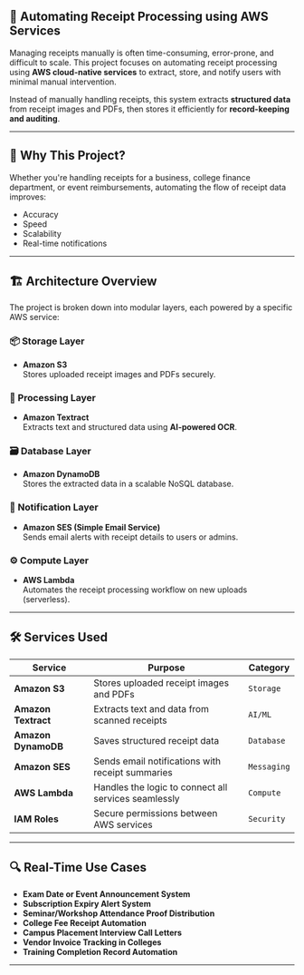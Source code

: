 ## 📄 Automating Receipt Processing using AWS Services

Managing receipts manually is often time-consuming, error-prone, and difficult to scale. This project focuses on automating receipt processing using **AWS cloud-native services** to extract, store, and notify users with minimal manual intervention.

Instead of manually handling receipts, this system extracts **structured data** from receipt images and PDFs, then stores it efficiently for **record-keeping and auditing**.

---

## 🧠 Why This Project?

Whether you're handling receipts for a business, college finance department, or event reimbursements, automating the flow of receipt data improves:

- Accuracy
- Speed
- Scalability
- Real-time notifications

---

## 🏗️ Architecture Overview

The project is broken down into modular layers, each powered by a specific AWS service:

### 📦 Storage Layer
- **Amazon S3**  
  Stores uploaded receipt images and PDFs securely.

### 🧾 Processing Layer
- **Amazon Textract**  
  Extracts text and structured data using **AI-powered OCR**.

### 🗃️ Database Layer
- **Amazon DynamoDB**  
  Stores the extracted data in a scalable NoSQL database.

### 📧 Notification Layer
- **Amazon SES (Simple Email Service)**  
  Sends email alerts with receipt details to users or admins.

### ⚙️ Compute Layer
- **AWS Lambda**  
  Automates the receipt processing workflow on new uploads (serverless).

---

## 🛠 Services Used

| Service           | Purpose                                                  | Category   |
|-------------------|----------------------------------------------------------|------------|
| **Amazon S3**      | Stores uploaded receipt images and PDFs                 | `Storage`  |
| **Amazon Textract**| Extracts text and data from scanned receipts             | `AI/ML`    |
| **Amazon DynamoDB**| Saves structured receipt data                            | `Database` |
| **Amazon SES**     | Sends email notifications with receipt summaries         | `Messaging`|
| **AWS Lambda**     | Handles the logic to connect all services seamlessly     | `Compute`  |
| **IAM Roles**      | Secure permissions between AWS services                 | `Security` |

---

## 🔍 Real-Time Use Cases

- **Exam Date or Event Announcement System**
- **Subscription Expiry Alert System**
- **Seminar/Workshop Attendance Proof Distribution**
- **College Fee Receipt Automation**
- **Campus Placement Interview Call Letters**
- **Vendor Invoice Tracking in Colleges**
- **Training Completion Record Automation**

---
